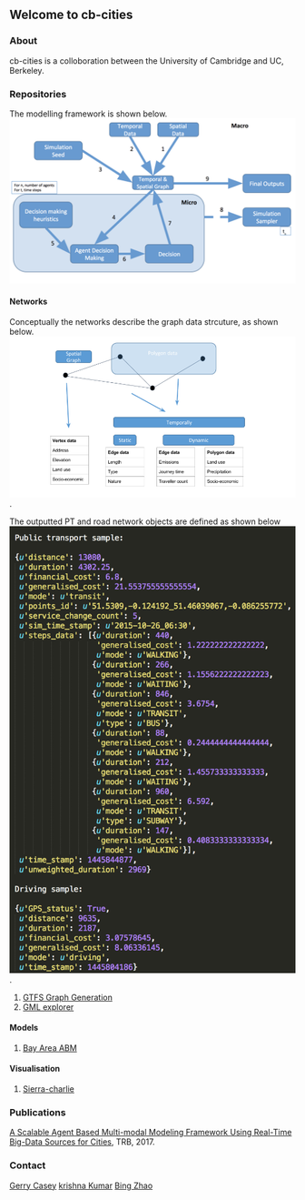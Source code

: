 ## Welcome to cb-cities

### About

cb-cities is a colloboration between the University of Cambridge and UC, Berkeley.

### Repositories

The modelling framework is shown below. ![Figure 1](Picture1.png)

#### Networks

Conceptually the networks describe the graph data strcuture, as shown below. ![Figure 2](Picture2.png).

The outputted PT and road network objects are defined as shown below ![Figure 3](Picture3.png).

1. [GTFS Graph Generation](https://github.com/cb-cities/gtfs_graph)
2. [GML explorer](https://github.com/cb-cities/gml-explorer)

#### Models

1. [Bay Area ABM](https://github.com/cb-cities/bay_area_abm)

#### Visualisation

1. [Sierra-charlie](https://github.com/cb-cities/sierra-charlie)

### Publications

[A Scalable Agent Based Multi-modal Modeling Framework Using Real-Time Big-Data Sources for Cities](https://trid.trb.org/view/1439361), TRB, 2017.

### Contact

[Gerry Casey](mailto:gerard.casey@arup.com)
[krishna Kumar](mailto:kks32@cam.ac.uk)
[Bing Zhao](mailto:bz247@cam.ac.uk)

